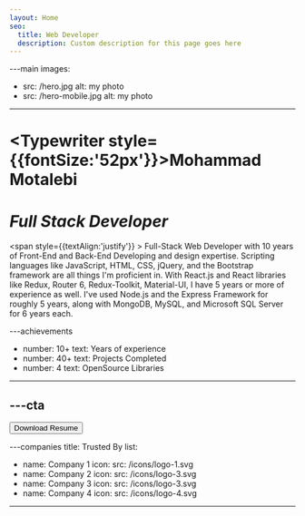 ```yaml
---
layout: Home
seo:
  title: Web Developer
  description: Custom description for this page goes here
---
```


---main
images:
  - src: /hero.jpg
    alt: my photo
  - src: /hero-mobile.jpg
    alt: my photo
---

# <Typewriter style={{fontSize:'52px'}}>Mohammad Motalebi</Typewriter>

# *Full Stack Developer*

<Sep size={12} />

<span  style={{textAlign:'justify'}} >
Full-Stack Web Developer with 10 years of Front-End and Back-End Developing and design expertise. Scripting languages like JavaScript, HTML, CSS, jQuery, and the Bootstrap framework are all things I'm proficient in. With React.js and React libraries like Redux, Router 6, Redux-Toolkit, Material-UI, I have 5 years or more of experience as well. I've used Node.js and the Express Framework for roughly 5 years, along with MongoDB, MySQL, and Microsoft SQL Server for 6 years each.
</span>


---achievements
- number: 10+
  text: Years of experience
- number: 40+
  text: Projects Completed
- number: 4
  text: OpenSource Libraries
---



---cta
---
<Button href="/contact" size="lg">
  Download Resume
</Button>



---companies
title: Trusted By
list:
  - name: Company 1
    icon:
      src: /icons/logo-1.svg
  - name: Company 2
    icon:
      src: /icons/logo-3.svg
  - name: Company 3
    icon:
      src: /icons/logo-3.svg
  - name: Company 4
    icon:
      src: /icons/logo-4.svg
---